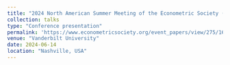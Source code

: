 ```yaml
---
title: "2024 North American Summer Meeting of the Econometric Society (NASM)"
collection: talks
type: "Conference presentation"
permalink: 'https://www.econometricsociety.org/event_papers/view/275/165'
venue: "Vanderbilt University"
date: 2024-06-14
location: "Nashville, USA"
---
```





